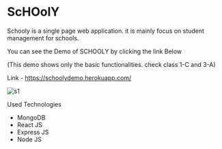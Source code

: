#  **ScHOolY**

Schooly is a single page web application. it is mainly focus on student management for schools. 

You can see the Demo of SCHOOLY by clicking the link Below

(This demo shows only the basic functionalities. check class 1-C and 3-A)

Link - https://schoolydemo.herokuapp.com/

![s1](https://user-images.githubusercontent.com/55059232/102339860-ca46bd80-3fbb-11eb-9d17-2385a1b110cd.png)


Used Technologies
- MongoDB
- React JS
- Express JS
- Node JS
